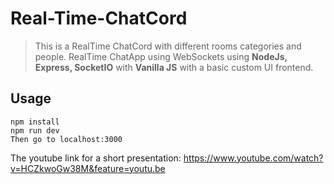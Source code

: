 # Real-Time-ChatCord
>This is a RealTime ChatCord with different rooms categories and people.
>RealTime ChatApp using WebSockets using **NodeJs, Express, SocketIO** with **Vanilla JS** with a basic custom UI frontend.

## Usage
```
npm install
npm run dev
Then go to localhost:3000
```
The youtube link for a short presentation: https://www.youtube.com/watch?v=HCZkwoGw38M&feature=youtu.be



